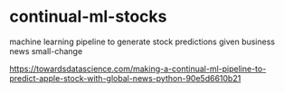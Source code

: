 # continual-ml-stocks
machine learning pipeline to generate stock predictions given business news
small-change

https://towardsdatascience.com/making-a-continual-ml-pipeline-to-predict-apple-stock-with-global-news-python-90e5d6610b21